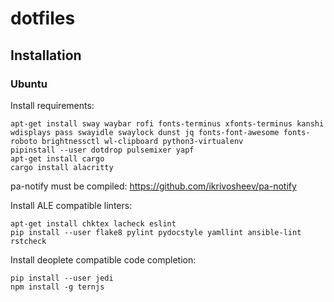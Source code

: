 # dotfiles

## Installation

### Ubuntu

Install requirements:
```
apt-get install sway waybar rofi fonts-terminus xfonts-terminus kanshi wdisplays pass swayidle swaylock dunst jq fonts-font-awesome fonts-roboto brightnessctl wl-clipboard python3-virtualenv
pipinstall --user dotdrop pulsemixer yapf
apt-get install cargo
cargo install alacritty
```
pa-notify must be compiled: https://github.com/ikrivosheev/pa-notify

Install ALE compatible linters:
```
apt-get install chktex lacheck eslint
pip install --user flake8 pylint pydocstyle yamllint ansible-lint rstcheck
```
Install deoplete compatible code completion:
```
pip install --user jedi
npm install -g ternjs
```
